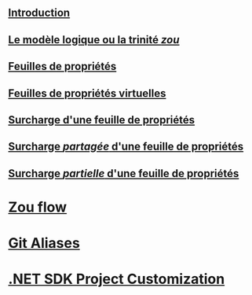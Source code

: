 ## [Introduction](.Documentation/0_Introduction.md)

## [Le modèle logique ou la trinité *zou*](.Documentation/1_LogicalModel.md)

## [Feuilles de propriétés](.Documentation/2_PropertySheet.md)

## [Feuilles de propriétés virtuelles](.Documentation/3_VirtualPropertySheet.md)

## [Surcharge d'une feuille de propriétés](.Documentation/4_PropertySheetOverride.md)

## [Surcharge *partagée* d'une feuille de propriétés](.Documentation/5_PropertySheetSharedOverride.md)

## [Surcharge *partielle* d'une feuille de propriétés](.Documentation/6_PropertySheetPartialOverride.md)

# [Zou flow](.Documentation/ZouFlow.md)

# [Git Aliases](.Documentation/GitAliases.md)

# [.NET SDK Project Customization](.Documentation/Directory.Build.md)
